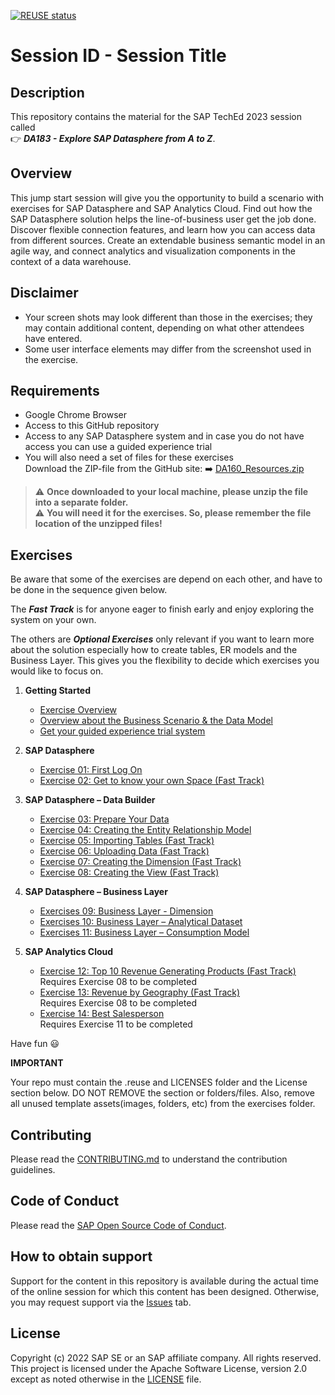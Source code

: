 [![REUSE status](https://api.reuse.software/badge/github.com/SAP-samples/teched2023-DA183v)](https://api.reuse.software/info/github.com/SAP-samples/teched2023-DA183v)

# Session ID - Session Title

## Description

This repository contains the material for the SAP TechEd 2023 session called <br> :point_right: ***DA183 - Explore SAP Datasphere from A to Z***. 

## Overview

This jump start session will give you the opportunity to build a scenario with exercises for SAP Datasphere and SAP Analytics Cloud.
Find out how the SAP Datasphere solution helps the line-of-business user get the job done. Discover flexible connection features, and learn how you can access data from different sources. Create an extendable business semantic model in an agile way, and connect analytics and visualization components in the context of a data warehouse.

## Disclaimer

* Your screen shots may look different than those in the exercises; they may contain additional content, depending on what other attendees have entered.
* Some user interface elements may differ from the screenshot used in the exercise.

## Requirements

* Google Chrome Browser
* Access to this GitHub repository 
* Access to any SAP Datasphere system and in case you do not have access you can use a guided experience trial
* You will also need a set of files for these exercises  <br>
Download the ZIP-file from the GitHub site: :arrow_right: [DA160_Resources.zip](DA160_Resources.zip)

> :warning: **Once downloaded to your local machine, please unzip the file into a separate folder.** <br>
> :warning: **You will need it for the exercises. So, please remember the file location of the unzipped files!**

## Exercises

Be aware that some of the exercises are depend on each other, and have to be done in the sequence given below.<br>

The ***Fast Track*** is for anyone eager to finish early and enjoy exploring the system on your own. <br>

The others are ***Optional Exercises*** only relevant if you want to learn more about the solution especially how to create tables, ER models and the Business Layer. This gives you the flexibility to decide which exercises you would like to focus on.

1. **Getting Started**
	* [Exercise Overview](exercises/ex00/README_ExOverview.md)
	* [Overview about the Business Scenario & the Data Model](exercises/ex00/README.md) 
	* [Get your guided experience trial system](exercises/ex00/README_GuidedTrial.md) 
	
	
3. **SAP Datasphere**
	* [Exercise 01: First Log On](exercises/ex01/README.md) 
	* [Exercise 02: Get to know your own Space (Fast Track)](exercises/ex02/README.md) 

4. **SAP Datasphere – Data Builder**
	* [Exercise 03: Prepare Your Data](exercises/ex03/README.md) 
	* [Exercise 04: Creating the Entity Relationship Model](exercises/ex04/README.md) 
	* [Exercise 05: Importing Tables (Fast Track)](exercises/ex05/README.md) 
	* [Exercise 06: Uploading Data (Fast Track)](exercises/ex06/README.md) 
	* [Exercise 07: Creating the Dimension (Fast Track)](exercises/ex07/README.md) 
	* [Exercise 08: Creating the View (Fast Track)](exercises/ex08/README.md) 
	
5. **SAP Datasphere – Business Layer**
	* [Exercises 09: Business Layer - Dimension](exercises/ex09/README.md) 
	* [Exercises 10: Business Layer – Analytical Dataset](exercises/ex10/README.md) 
	* [Exercises 11: Business Layer – Consumption Model](exercises/ex11/README.md) 
	
6.  **SAP Analytics Cloud**
	* [Exercise 12: Top 10 Revenue Generating Products (Fast Track)](exercises/ex12/README.md) <br> Requires Exercise 08 to be completed
	* [Exercise 13: Revenue by Geography (Fast Track)](exercises/ex13/README.md) <br> Requires Exercise 08 to be completed
	* [Exercise 14: Best Salesperson](exercises/ex14/README.md) <br>Requires Exercise 11 to be completed

    
Have fun :smiley:

**IMPORTANT**

Your repo must contain the .reuse and LICENSES folder and the License section below. DO NOT REMOVE the section or folders/files. Also, remove all unused template assets(images, folders, etc) from the exercises folder. 

## Contributing
Please read the [CONTRIBUTING.md](./CONTRIBUTING.md) to understand the contribution guidelines.

## Code of Conduct
Please read the [SAP Open Source Code of Conduct](https://github.com/SAP-samples/.github/blob/main/CODE_OF_CONDUCT.md).

## How to obtain support

Support for the content in this repository is available during the actual time of the online session for which this content has been designed. Otherwise, you may request support via the [Issues](../../issues) tab.

## License
Copyright (c) 2022 SAP SE or an SAP affiliate company. All rights reserved. This project is licensed under the Apache Software License, version 2.0 except as noted otherwise in the [LICENSE](LICENSES/Apache-2.0.txt) file.

